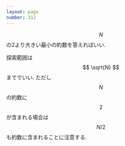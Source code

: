 ```yaml
---
layout: page
number: 312
---
```

$$ N $$ の2より大きい最小の約数を答えればいい.

探索範囲は $$ \sqrt{N} $$ まででいい. ただし $$ N $$ の約数に $$ 2 $$ が含まれる場合は $$ N/2 $$ も約数に含まれることに注意する.
